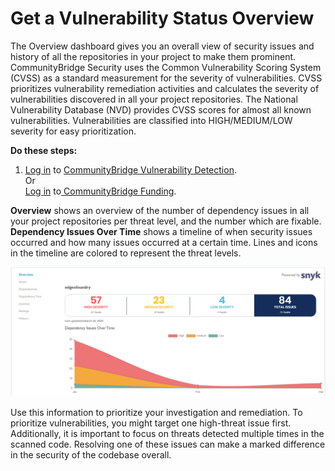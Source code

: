# Get a Vulnerability Status Overview

The Overview dashboard gives you an overall view of security issues and history of all the repositories in your project to make them prominent. CommunityBridge Security uses the Common Vulnerability Scoring System \(CVSS\) as a standard measurement for the severity of vulnerabilities. CVSS prioritizes vulnerability remediation activities and calculates the severity of vulnerabilities discovered in all your project repositories. The National Vulnerability Database \(NVD\) provides CVSS scores for almost all known vulnerabilities. Vulnerabilities are classified into HIGH/MEDIUM/LOW severity for easy prioritization.

**Do these steps:**

1. [Log in](../../sso/user-profile/log-in-to-communitybridge/) to [CommunityBridge Vulnerability Detection](open-communitybridge-vulnerability-detection.md#projects-applied-to-communitybridge-vulnerability-detection).  
                                     Or  
     [Log in](../../sso/user-profile/log-in-to-communitybridge/) to[ CommunityBridge Funding](open-communitybridge-vulnerability-detection.md#projects-applied-to-communitybridge-funding).

**Overview** shows an overview of the number of dependency issues in all your project repositories per threat level, and the number which are fixable. **Dependency Issues Over Time** shows a timeline of when security issues occurred and how many issues occurred at a certain time. Lines and icons in the timeline are colored to represent the threat levels.

![Security Overview](../../.gitbook/assets/security-overview.png)

Use this information to prioritize your investigation and remediation. To prioritize vulnerabilities, you might target one high-threat issue first. Additionally, it is important to focus on threats detected multiple times in the scanned code. Resolving one of these issues can make a marked difference in the security of the codebase overall.


